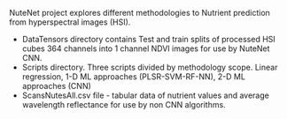 NuteNet project explores different methodologies to Nutrient prediction from hyperspectral images (HSI). 

- DataTensors directory contains Test and train splits of processed HSI cubes 364 channels into 1 channel NDVI images for use by NuteNet CNN.
- Scripts directory. Three scripts divided by methodology scope. Linear regression, 1-D ML approaches (PLSR-SVM-RF-NN), 2-D ML approaches (CNN)
- ScansNutesAll.csv file - tabular data of nutrient values and average wavelength reflectance for use by non CNN algorithms.
